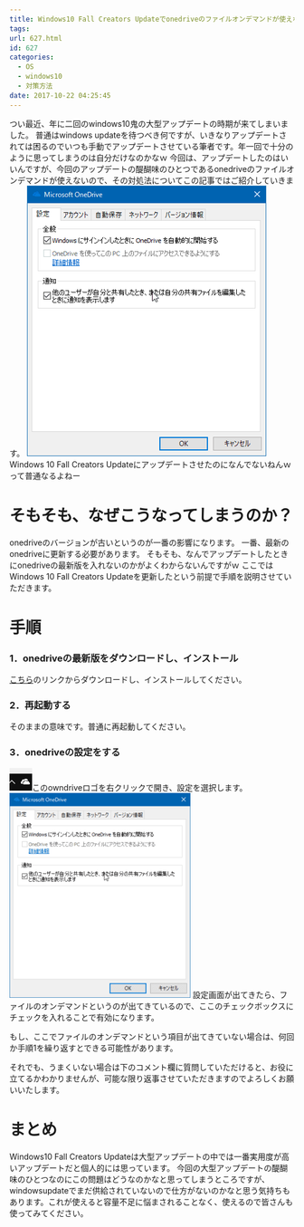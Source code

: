 ```yaml
---
title: Windows10 Fall Creators Updateでonedriveのファイルオンデマンドが使えない場合の対処法
tags:
url: 627.html
id: 627
categories:
  - OS
  - windows10
  - 対策方法
date: 2017-10-22 04:25:45
---
```


つい最近、年に二回のwindows10鬼の大型アップデートの時期が来てしまいました。 普通はwindows updateを待つべき何ですが、いきなりアップデートされては困るのでいつも手動でアップデートさせている筆者です。年一回で十分のように思ってしまうのは自分だけなのかなｗ 今回は、アップデートしたのはいいんですが、今回のアップデートの醍醐味のひとつであるonedriveのファイルオンデマンドが使えないので、その対処法についてこの記事ではご紹介していきます。 ![](/images/technology/win10_fallcreatorsupdate/1.png) Windows 10 Fall Creators Updateにアップデートさせたのになんでないねんｗって普通なるよねー

そもそも、なぜこうなってしまうのか？
==================

onedriveのバージョンが古いというのが一番の影響になります。 一番、最新のonedriveに更新する必要があります。 そもそも、なんでアップデートしたときにonedriveの最新版を入れないのかがよくわからないんですがｗ ここではWindows 10 Fall Creators Updateを更新したという前提で手順を説明させていただきます。

手順
==

### 1．onedriveの最新版をダウンロードし、インストール

[こちら](https://go.microsoft.com/fwlink/p/?linkid=851311)のリンクからダウンロードし、インストールしてください。

### 2．再起動する

そのままの意味です。普通に再起動してください。

### 3．onedriveの設定をする

![](/images/technology/win10_fallcreatorsupdate/2.png)このowndriveロゴを右クリックで開き、設定を選択します。 ![](/images/technology/win10_fallcreatorsupdate/3.png) 設定画面が出てきたら、ファイルのオンデマンドというのが出てきているので、ここのチェックボックスにチェックを入れることで有効になります。

もし、ここでファイルのオンデマンドという項目が出てきていない場合は、何回か手順1を繰り返すとできる可能性があります。

それでも、うまくいない場合は下のコメント欄に質問していただけると、お役に立てるかわかりませんが、可能な限り返事させていただきますのでよろしくお願いいたします。

まとめ
===

Windows10 Fall Creators Updateは大型アップデートの中では一番実用度が高いアップデートだと個人的には思っています。 今回の大型アップデートの醍醐味のひとつなのにこの問題はどうなのかなと思ってしまうところですが、windowsupdateでまだ供給されていないので仕方がないのかなと思う気持ちもあります。これが使えると容量不足に悩まされることなく、使えるので皆さんも使ってみてください。
